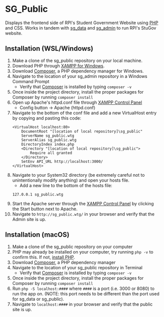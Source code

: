 # SG_Public

Displays the frontend side of RPI's Student Government Website using [PHP](https://www.php.net/) and CSS. Works in tandem with [sg_data](https://github.com/justetz/sg_data) and [sg_admin](https://github.com/justetz/sg_admin) to run RPI's StuGov website.

## Installation (WSL/Windows)

1. Make a clone of the sg_public repository on your local machine.
2. Download PHP through [XAMPP for Windows](https://www.apachefriends.org/index.html).
3. Download [Composer](https://getcomposer.org/), a PHP dependency manager for Windows.
4. Navigate to the location of your sg_admin repository in a Windows Command Prompt
    - Verify that [Composer](https://getcomposer.org/) is installed by typing `composer -v`
5. Once inside the project directory, install the proper packages for Composer by running `composer install`
6. Open up Apache's httpd.conf file through [XAMPP Control Panel](https://www.apachefriends.org/index.html)
    - Config button -> Apache (httpd.conf)
7. Navigate to the bottom of the conf file and add a new VirtualHost entry by copying and pasting this code:
    ```
    <VirtualHost localhost:80>
        DocumentRoot "[location of local repository]\sg_public"
        ServerName sg_public.wtg
        ServerAlias sg_public.wtg
        DirectoryIndex index.php
        <Directory "[location of local repository]\sg_public">
            Require all granted
        </Directory>
        SetEnv API_URL http://localhost:3000/
    </VirtualHost>
    ```
8. Navigate to your System32 directory (be extremely careful not to unintentionally modify anything) and open your hosts file.
    - Add a new line to the bottom of the hosts file:
    ```
    127.0.0.1 sg_public.wtg
    ```
9. Start the Apache server through the [XAMPP Control Panel](https://www.apachefriends.org/index.html) by clicking the Start button next to Apache.
10. Navigate to `http://sg_public.wtg/` in your browser and verify that the Admin site is up.

## Installation (macOS)


1. Make a clone of the sg_public repository on your computer
2. PHP may already be installed on your computer, try running `php -v` to confirm this. If not, [install PHP](https://www.php.net/manual/en/install.macosx.php).
3. Download [Composer](https://getcomposer.org/), a PHP dependency manager
4. Navigate to the location of your sg_public repository in Terminal
    - Verify that [Composer](https://getcomposer.org/) is installed by typing `composer -v`
5. Once inside the project directory, install the proper packages for Composer by running `composer install`
6. Run `php -S localhost:####` where `####` is a port (i.e. 3000 or 8080) to run the app on. (NOTE: this port needs to be different than the port used for sg_data or sg_public).
7. Navigate to `localhost:####` in your browser and verify that the public site is up.
